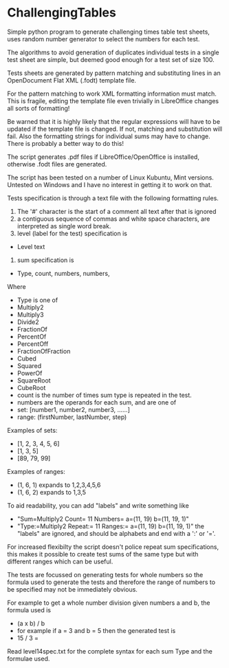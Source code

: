 # ChallengingTables
Simple python program to generate challenging times table test sheets,
uses random number generator to select the numbers for each test.

The algorithms to avoid generation of duplicates individual tests in a
single test sheet are simple, but deemed good enough for a test set of size
100.

Tests sheets are generated by pattern matching and substituting lines in
an OpenDocument Flat XML (.fodt) template file.

For the pattern matching to work XML formatting information must match.
This is fragile, editing the template file even trivially in LibreOffice
changes all sorts of formatting!

Be warned that it is highly likely that the regular expressions will have to
be updated if the template file is changed. 
If not, matching and substitution will fail.
Also the formatting strings for individual sums may have to change.
There is probably a better way to do this!

The script generates .pdf files if LibreOffice/OpenOffice is installed,
otherwise .fodt files are generated.

The script has been tested on a number of Linux Kubuntu, Mint versions.
Untested on Windows and I have no interest in getting it to work on that.

Tests specification is through a text file with the following formatting rules.

1. The '#' character is the start of a comment all text after that is ignored
1. a contiguous sequence of commas and white space characters, are interpreted as single word break.
1. level (label for the test) specification is 
 * Level text
1. sum specification is
 * Type, count, numbers, numbers, 

Where

* Type is one of
 * Multiply2
 * Multiply3
 * Divide2
 * FractionOf
 * PercentOf
 * PercentOff
 * FractionOfFraction
 * Cubed
 * Squared
 * PowerOf
 * SquareRoot
 * CubeRoot
* count is the number of times sum type is repeated in the test.
* numbers are the operands for each sum, and are one of
 * set: [number1, number2, number3, ......]
 * range: (firstNumber, lastNumber, step)

Examples of sets:

   * [1, 2, 3, 4, 5, 6]
   * [1, 3, 5]
   * [89, 79, 99]

Examples of ranges:

   * (1, 6, 1) expands to 1,2,3,4,5,6
   * (1, 6, 2) expands to 1,3,5
 
To aid readability, you can add "labels" and write something like 
* "Sum=Multiply2  Count= 11   Numbers= a=(11, 19) b=(11, 19, 1)"
* "Type:=Multiply2  Repeat:= 11   Ranges:= a=(11, 19) b=(11, 19, 1)"
the "labels" are ignored, and should be alphabets and end with
a ':' or '='.

For increased flexibilty the script doesn't police repeat sum specifications,
this makes it possible to create test sums of the same type but with different
ranges which can be useful.

The tests are focussed on generating tests for whole numbers so the formula used
to generate the tests and therefore the range of numbers to be specified 
may not be immediately obvious.

For example to get a whole number division given numbers a and b, the formula used is

* (a x b) / b
 * for example if a = 3 and b = 5 then the generated test is 
  * 15 / 3 =

Read level14spec.txt for the complete syntax for each sum Type and the formulae used.

